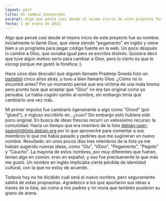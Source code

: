 ```yaml
---
layout: post
title: ﻿Un cambio inesperado
excerpt: Algo que pensé casi desde el mismo inicio de este proyecto fue su nombre. Inicialmente lo llamé Glue, que viene siendo "pegamento" en inglés y viene bien a un programa para pegar código fuente en la web. Un poco después...
fecha: 1 de enero de 2013
---
```

Algo que pensé casi desde el mismo inicio de este proyecto fue su nombre. Inicialmente lo llamé Glue, que viene siendo "pegamento" en inglés y viene bien a un programa para pegar código fuente en la web. Un poco después lo cambié a Gloo, que sonaba igual pero se escribía distinto. Quisiera decir que tuve algún motivo serio para cambiar a Gloo, pero lo cierto es que lo escogí porque me gustó la fonética :).

Hace unos días descubrí que alguien llamado Pradeep Gowda hizo un [pastebin](http://li79-15.members.linode.com/product/btbytes-gloo) cinco años atrás, y tuvo a bien llamarlo Gloo. ¿Cómo no lo encontré antes? Por un momento pensé que era víctima de una mala broma pero pronto tuve que aceptar que "Gloo" no era tan original como yo pensaba. Le había cogido cariño al nombre, sin embargo tenía que cambiarlo una vez más.

Mi primer impulso fue cambiarlo ligeramente a algo como "Glood" (por "glued"), o ingluso escribirlo en...¿ruso? Sin embargo esto hubiera sido poco original. En busca de ideas frescas recurrí un valiosísimo recurso: la comunidad. Hacía un tiempo que era miembro de la lista debian-user-spanish@lists.debian.org por lo que aproveché para comentar a sus miembros lo que me había pasado y pedirles que me sugirieran un nuevo nombre. Resultado: en unos pocos días tres miembros de la lista ya me habían sugerido nuevas ideas, como "Glu",  "iGloo", "Pegamento", "Pegote" y "Caucho". La mayoría de estos nombres, por muy diferentes que fueran, tenían algo en común: eran en español, y eso fue precisamente lo que más me gustó. Un nombre en inglés implicaba cierta pérdida de identidad cultural, con la que no estoy de acuerdo.

Todavía hoy no he dicidido cuál será el nuevo nombre, pero seguramente saldrá de estas propuestas. Agradezco a los que aportaron sus ideas a través de la lista, así como a mis padres y mi novia que también pusieron su grano de arena.
